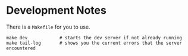 # Development Notes

There is a `Makefile` for you to use. 

```
make dev            # starts the dev server if not already running
make tail-log       # shows you the current errors that the server encountered
```
